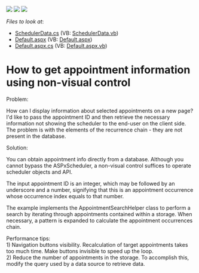 <!-- default badges list -->
![](https://img.shields.io/endpoint?url=https://codecentral.devexpress.com/api/v1/VersionRange/128546905/13.1.4%2B)
[![](https://img.shields.io/badge/Open_in_DevExpress_Support_Center-FF7200?style=flat-square&logo=DevExpress&logoColor=white)](https://supportcenter.devexpress.com/ticket/details/E438)
[![](https://img.shields.io/badge/📖_How_to_use_DevExpress_Examples-e9f6fc?style=flat-square)](https://docs.devexpress.com/GeneralInformation/403183)
<!-- default badges end -->
<!-- default file list -->
*Files to look at*:

* [SchedulerData.cs](./CS/WebSite/App_Code/SchedulerData.cs) (VB: [SchedulerData.vb](./VB/WebSite/App_Code/SchedulerData.vb))
* [Default.aspx](./CS/WebSite/Default.aspx) (VB: [Default.aspx](./VB/WebSite/Default.aspx))
* [Default.aspx.cs](./CS/WebSite/Default.aspx.cs) (VB: [Default.aspx.vb](./VB/WebSite/Default.aspx.vb))
<!-- default file list end -->
# How to get appointment information using non-visual control


<p>Problem:</p><p>How can I display information about selected appointments on a new page? I'd like to pass the appointment ID and then retrieve the necessary information not showing the scheduler to the end-user on the client side. The problem is with the elements of the recurrence chain - they are not present in the database.</p><p>Solution:</p><p>You can obtain appointment info directly from a database. Although you cannot bypass the ASPxScheduler, a non-visual control suffices to operate scheduler objects and API. </p><p>The input appointment ID is an integer, which may be followed by an underscore and a number, signifying that this is an appointment occurrence whose occurrence index equals to that number.</p><p>The example implements the AppointmentSearchHelper class to perform a search by iterating through appointments contained within a storage. When necessary, a pattern is expanded to calculate the appointment occurrences chain.</p><p>Performance tips:<br />
1)  Navigation buttons visibility. Recalculation of target appointments takes too much time. Make buttons invisible to speed up the loop.<br />
2) Reduce the number of appointments in the storage. To accomplish this, modify the query used by a data source to retrieve data.</p>

<br/>


